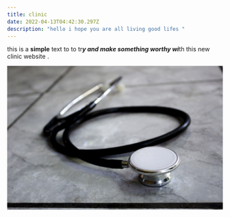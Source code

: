 ```yaml
---
title: clinic
date: 2022-04-13T04:42:30.297Z
description: "hello i hope you are all living good lifes "
---
```

this is a **simple** text to to tr***y and make something worthy wi***th this new clinic website .

![](doctor-g02f6852a4_1280.jpg "stetoscops ")